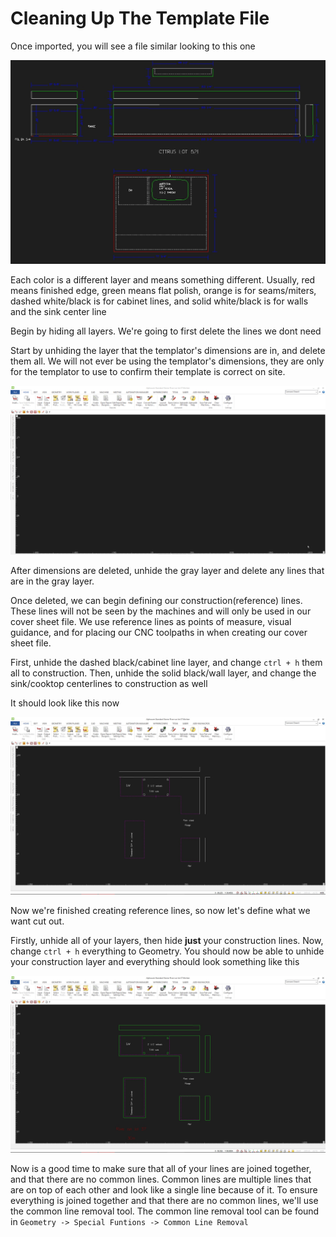 # Cleaning Up The Template File

Once imported, you will see a file similar looking to this one

![Beginning File](../.gitbook/assets/beginningfile.png)

Each color is a different layer and means something different. Usually, red means finished edge, green means flat polish, orange is for seams/miters, dashed white/black is for cabinet lines, and solid white/black is for walls and the sink center line

Begin by hiding all layers. We're going to first delete the lines we dont need

Start by unhiding the layer that the templator's dimensions are in, and delete them all. We will not ever be using the templator's dimensions, they are only for the templator to use to confirm their template is correct on site.

![Deleting Template Dimensions](../.gitbook/assets/deletetemplatedims.gif)

After dimensions are deleted, unhide the gray layer and delete any lines that are in the gray layer.

Once deleted, we can begin defining our construction\(reference\) lines. These lines will not be seen by the machines and will only be used in our cover sheet file. We use reference lines as points of measure, visual guidance, and for placing our CNC toolpaths in when creating our cover sheet file.

First, unhide the dashed black/cabinet line layer, and change `ctrl + h` them all to construction. Then, unhide the solid black/wall layer, and change the sink/cooktop centerlines to construction as well

It should look like this now

![Changing To Construction](../.gitbook/assets/changingtoconst.jpg)

Now we're finished creating reference lines, so now let's define what we want cut out.

Firstly, unhide all of your layers, then hide **just** your construction lines. Now, change `ctrl + h` everything to Geometry. You should now be able to unhide your construction layer and everything should look something like this

![Finalizing Cleanup](../.gitbook/assets/finalizingclean.jpg)

Now is a good time to make sure that all of your lines are joined together, and that there are no common lines. Common lines are multiple lines that are on top of each other and look like a single line because of it. To ensure everything is joined together and that there are no common lines, we'll use the common line removal tool. The common line removal tool can be found in `Geometry -> Special Funtions -> Common Line Removal`

